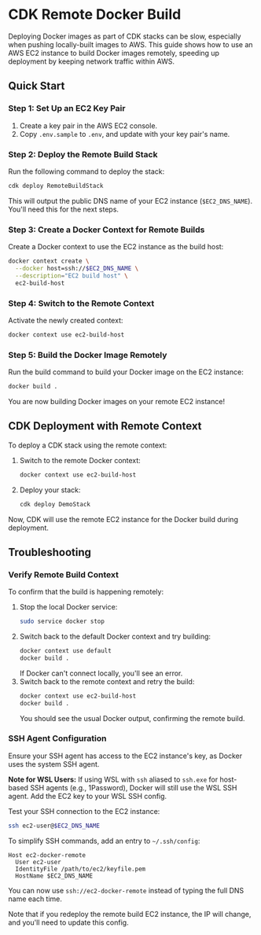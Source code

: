 # CDK Remote Docker Build

Deploying Docker images as part of CDK stacks can be slow, especially when pushing locally-built images to AWS. This guide shows how to use an AWS EC2 instance to build Docker images remotely, speeding up deployment by keeping network traffic within AWS.

## Quick Start

### Step 1: Set Up an EC2 Key Pair
1. Create a key pair in the AWS EC2 console.
2. Copy `.env.sample` to `.env`, and update with your key pair's name.

### Step 2: Deploy the Remote Build Stack
Run the following command to deploy the stack:
```bash
cdk deploy RemoteBuildStack
```
This will output the public DNS name of your EC2 instance (`$EC2_DNS_NAME`). You'll need this for the next steps.

### Step 3: Create a Docker Context for Remote Builds
Create a Docker context to use the EC2 instance as the build host:
```bash
docker context create \
  --docker host=ssh://$EC2_DNS_NAME \
  --description="EC2 build host" \
  ec2-build-host
```

### Step 4: Switch to the Remote Context
Activate the newly created context:
```bash
docker context use ec2-build-host
```

### Step 5: Build the Docker Image Remotely
Run the build command to build your Docker image on the EC2 instance:
```bash
docker build .
```

You are now building Docker images on your remote EC2 instance!

## CDK Deployment with Remote Context
To deploy a CDK stack using the remote context:
1. Switch to the remote Docker context:
   ```bash
   docker context use ec2-build-host
   ```
2. Deploy your stack:
   ```bash
   cdk deploy DemoStack
   ```
Now, CDK will use the remote EC2 instance for the Docker build during deployment.

## Troubleshooting

### Verify Remote Build Context
To confirm that the build is happening remotely:
1. Stop the local Docker service:
   ```bash
   sudo service docker stop
   ```
2. Switch back to the default Docker context and try building:
   ```bash
   docker context use default
   docker build .
   ```
   If Docker can't connect locally, you'll see an error.
3. Switch back to the remote context and retry the build:
   ```bash
   docker context use ec2-build-host
   docker build .
   ```
   You should see the usual Docker output, confirming the remote build.

### SSH Agent Configuration
Ensure your SSH agent has access to the EC2 instance's key, as Docker uses the system SSH agent.

**Note for WSL Users:** If using WSL with `ssh` aliased to `ssh.exe` for host-based SSH agents (e.g., 1Password), Docker will still use the WSL SSH agent. Add the EC2 key to your WSL SSH config.

Test your SSH connection to the EC2 instance:
```bash
ssh ec2-user@$EC2_DNS_NAME
```
To simplify SSH commands, add an entry to `~/.ssh/config`:
```ssh-config
Host ec2-docker-remote
  User ec2-user
  IdentityFile /path/to/ec2/keyfile.pem
  HostName $EC2_DNS_NAME
```
You can now use `ssh://ec2-docker-remote` instead of typing the full DNS name each time.

Note that if you redeploy the remote build EC2 instance, the IP will change, and you'll need to update this config.